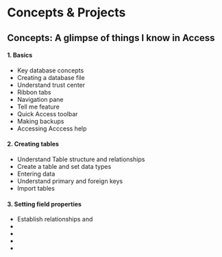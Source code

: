 # **Concepts & Projects**

## Concepts: A glimpse of things I know in Access

#### 1. Basics

* Key database concepts
* Creating a database file
* Understand trust center 
* Ribbon tabs
* Navigation pane
* Tell me feature
* Quick Access toolbar
* Making backups
* Accessing Acccess help

#### 2. Creating tables

* Understand Table structure and relationships
* Create a table and set data types
* Entering data
* Understand primary and foreign keys
* Import tables

#### 3. Setting field properties

* Establish relationships and 
* 
* 
* 
* 


